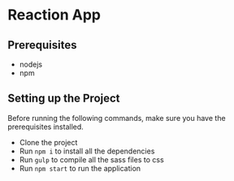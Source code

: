 # Reaction App

## Prerequisites
* nodejs
* npm

## Setting up the Project
Before running the following commands, make sure you have the prerequisites installed.
- Clone the project
- Run `npm i` to install all the dependencies
- Run `gulp` to compile all the sass files to css
- Run `npm start` to run the application 